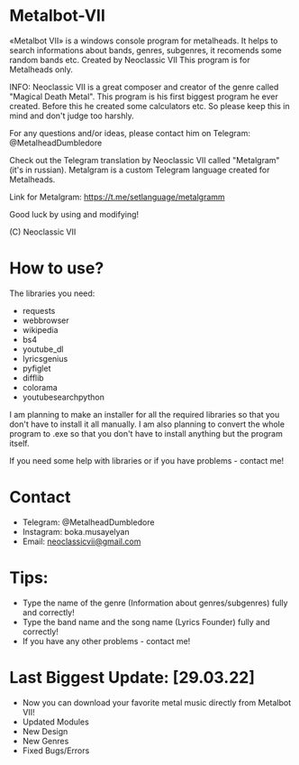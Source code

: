 # Metalbot-VII
«Metalbot VII» is a windows console program for metalheads. It helps to search informations about bands, genres, subgenres, it recomends some random bands etc.
Created by Neoclassic VII
This program is for Metalheads only.


INFO: Neoclassic VII is a great composer and creator of the genre called "Magical Death Metal". This program is his first biggest program he ever created. Before this he created some calculators etc. So please keep this in mind  and don't judgе too harshly. 

For any questions and/or ideas, please contact him оn Telegram: @MetalheadDumbledore

Check out the Telegram translation by Neoclassic VII called "Metalgram" (it's in russian). Metalgram is a custom Telegram language created for Metalheads.

Link for Metalgram: https://t.me/setlanguage/metalgramm

Good luck by using and modifying!

(C) Neoclassic VII
# How to use?

The libraries you need:
- requests
- webbrowser
- wikipedia
- bs4
- youtube_dl
- lyricsgenius
- pyfiglet
- difflib
- colorama
- youtubesearchpython

I am planning to make an installer for all the required libraries so that you don't have to install it all manually. I am also planning to convert the whole program to .exe so that you don't have to install anything but the program itself. 

If you need some help with libraries or if you have problems - contact me!

# Contact
- Telegram: @MetalheadDumbledore
- Instagram: boka.musayelyan
- Email: neoclassicvii@gmail.com

# Tips:
- Type the name of the genre (Information about genres/subgenres) fully and correctly!
- Type the band name and the song name (Lyrics Founder) fully and correctly!
- If you have any other problems - contact me!

# Last Biggest Update: [29.03.22]
- Now you can download your favorite metal music directly from Metalbot VII!
- Updated Modules
- New Design
- New Genres
- Fixed Bugs/Errors
